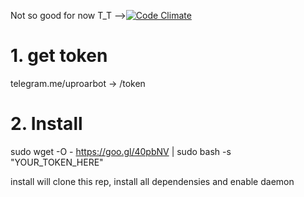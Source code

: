 Not so good for now T_T -->[![Code Climate](https://codeclimate.com/github/kor-ka/uproar_client/badges/gpa.svg)](https://codeclimate.com/github/kor-ka/uproar_client)

# 1. get token
telegram.me/uproarbot -> /token


# 2. Install
sudo wget -O - https://goo.gl/40pbNV | sudo bash -s "YOUR_TOKEN_HERE"

install will clone this rep, install all dependensies and enable daemon
